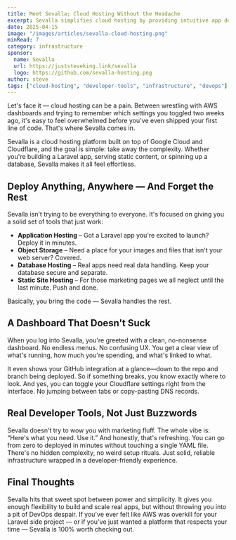 ```yaml
---
title: Meet Sevalla; Cloud Hosting Without the Headache
excerpt: Sevalla simplifies cloud hosting by providing intuitive app deployment, object storage, and database hosting on Google Cloud and Cloudflare.
date: 2025-04-15
image: "/images/articles/sevalla-cloud-hosting.png"
minRead: 7
category: infrastructure
sponsor:
  name: Sevalla
  url: https://juststeveking.link/sevalla
  logo: https://github.com/sevalla-hosting.png
author: steve
tags: ["cloud-hosting", "developer-tools", "infrastructure", "devops"]
---
```


Let's face it — cloud hosting can be a pain. Between wrestling with AWS dashboards and trying to remember which settings you toggled two weeks ago, it's easy to feel overwhelmed before you've even shipped your first line of code. That's where Sevalla comes in.

Sevalla is a cloud hosting platform built on top of Google Cloud and Cloudflare, and the goal is simple: take away the complexity. Whether you're building a Laravel app, serving static content, or spinning up a database, Sevalla makes it all feel effortless.

## Deploy Anything, Anywhere — And Forget the Rest

Sevalla isn't trying to be everything to everyone. It's focused on giving you a solid set of tools that just work:

- **Application Hosting** – Got a Laravel app you're excited to launch? Deploy it in minutes.
- **Object Storage** – Need a place for your images and files that isn't your web server? Covered.
- **Database Hosting** – Real apps need real data handling. Keep your database secure and separate.
- **Static Site Hosting** – For those marketing pages we all neglect until the last minute. Push and done.

Basically, you bring the code — Sevalla handles the rest.

## A Dashboard That Doesn't Suck

When you log into Sevalla, you're greeted with a clean, no-nonsense dashboard. No endless menus. No confusing UX. You get a clear view of what's running, how much you're spending, and what's linked to what.

It even shows your GitHub integration at a glance—down to the repo and branch being deployed. So if something breaks, you know exactly where to look. And yes, you can toggle your Cloudflare settings right from the interface. No jumping between tabs or copy-pasting DNS records.

## Real Developer Tools, Not Just Buzzwords

Sevalla doesn't try to wow you with marketing fluff. The whole vibe is: “Here's what you need. Use it.” And honestly, that's refreshing. You can go from zero to deployed in minutes without touching a single YAML file. There's no hidden complexity, no weird setup rituals. Just solid, reliable infrastructure wrapped in a developer-friendly experience.

## Final Thoughts

Sevalla hits that sweet spot between power and simplicity. It gives you enough flexibility to build and scale real apps, but without throwing you into a pit of DevOps despair. If you've ever felt like AWS was overkill for your Laravel side project — or if you've just wanted a platform that respects your time — Sevalla is 100% worth checking out.
